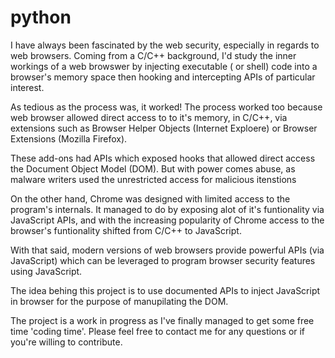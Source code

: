 # python


I have always been fascinated by the web security, especially in regards to web browsers.
Coming from a C/C++ background, I'd study the inner workings of a web browswer by injecting executable ( or shell) code into a browser's memory space then hooking and intercepting APIs of particular interest.

As tedious as the process was, it worked! The process worked too because web browser allowed direct access to to it's memory, in C/C++, via extensions such as Browser Helper Objects (Internet Exploere) or Browser Extensions (Mozilla Firefox). 

These add-ons had APIs which exposed hooks that allowed direct access the Document Object Model (DOM).
But with power comes abuse, as malware writers used the unrestricted access for malicious itenstions

On the other hand, Chrome was designed with limited access to the program's internals. It managed to do by exposing alot of it's funtionality via JavaScript APIs, and with the increasing popularity of Chrome access to the browser's funtionality shifted from C/C++ to JavaScript.

With that said, modern versions of web browsers provide powerful APIs (via JavaScript) which can be leveraged to program browser security features using JavaScript.

The idea behing this project is to use documented APIs to inject JavaScript in browser for the purpose of manupilating the DOM.

The project is a work in progress as I've finally managed to get some free time 'coding time'. Please feel free to contact me for any questions or if you're willing to contribute.

